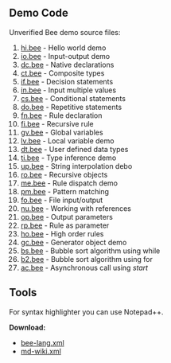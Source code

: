 ## Demo Code

Unverified Bee demo source files:

1. [hi.bee](hi.bee) - Hello world demo
1. [io.bee](io.bee) - Input-output demo
1. [dc.bee](dc.bee) - Native declarations
1. [ct.bee](ct.bee) - Composite types
1. [if.bee](if.bee) - Decision statements
1. [in.bee](in.bee) - Input multiple values
1. [cs.bee](cs.bee) - Conditional statements
1. [do.bee](do.bee) - Repetitive statements
1. [fn.bee](fn.bee) - Rule declaration
1. [fi.bee](fi.bee) - Recursive rule
1. [gv.bee](gv.bee) - Global variables
1. [lv.bee](lv.bee) - Local variable demo
1. [dt.bee](dt.bee) - User defined data types
1. [ti.bee](ti.bee) - Type inference demo
1. [up.bee](up.bee) - String interpolation debo
1. [ro.bee](ro.bee) - Recursive objects
1. [me.bee](me.bee) - Rule dispatch demo
1. [pm.bee](pm.bee) - Pattern matching
1. [fo.bee](fo.bee) - File input/output
1. [nu.bee](nu.bee) - Working with references
1. [op.bee](op.bee) - Output parameters
1. [rp.bee](ro.bee) - Rule as parameter
1. [ho.bee](ho.bee) - High order rules 
1. [gc.bee](gc.bee) - Generator object demo 
1. [bs.bee](bs.bee) - Bubble sort algorithm using while
1. [b2.bee](bs.bee) - Bubble sort algorithm using for
1. [ac.bee](ac.bee) - Asynchronous call using _start_

## Tools

For syntax highlighter you can use Notepad++.

**Download:**
 
* [bee-lang.xml](./tools/bee-lang.xml)
* [md-wiki.xml](./tools/md-wiki.xml)
